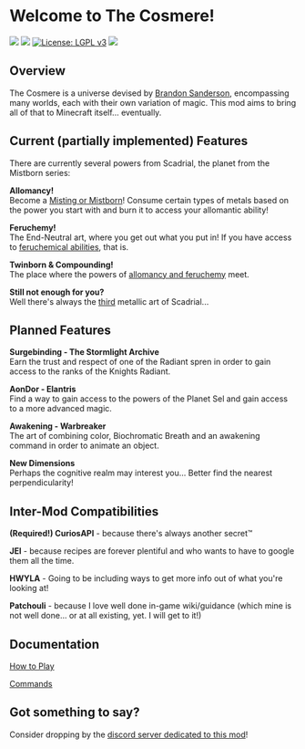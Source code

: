 # Welcome to The Cosmere!
[![](http://cf.way2muchnoise.eu/versions/cosmere.svg)](https://www.curseforge.com/minecraft/mc-mods/cosmere) [![](http://cf.way2muchnoise.eu/short_475343_downloads.svg)](https://www.curseforge.com/minecraft/mc-mods/cosmere/files) [![License: LGPL v3](https://img.shields.io/badge/License-LGPL%20v3-blue.svg?&style=flat-square)](https://www.gnu.org/licenses/lgpl-3.0) [![](https://img.shields.io/discord/828383636465123328.svg?color=purple&label=Discord&style=flat-square)](https://discord.gg/wNghzCbqXw)

## Overview

The Cosmere is a universe devised by [Brandon Sanderson](https://www.amazon.com/Brandon-Sanderson/e/B001IGFHW6), encompassing many worlds, each with their own variation of magic.
This mod aims to bring all of that to Minecraft itself... eventually.

## Current (partially implemented) Features
There are currently several powers from Scadrial, the planet from the Mistborn series:

**Allomancy!**  
Become a [Misting or Mistborn](https://coppermind.net/wiki/Allomancy)! Consume certain types of metals based on the power you start with and burn it to access your allomantic ability!


**Feruchemy!**  
The End-Neutral art, where you get out what you put in! If you have access to [feruchemical abilities](https://coppermind.net/wiki/Feruchemy), that is.


**Twinborn & Compounding!**  
The place where the powers of [allomancy and feruchemy](https://coppermind.net/wiki/Compounding) meet.


**Still not enough for you?**  
Well there's always the [third](https://coppermind.net/wiki/Hemalurgy) metallic art of Scadrial...



## Planned Features

**Surgebinding - The Stormlight Archive**  
Earn the trust and respect of one of the Radiant spren in order to gain access to the ranks of the Knights Radiant.


**AonDor - Elantris**  
Find a way to gain access to the powers of the Planet Sel and gain access to a more advanced magic.


**Awakening - Warbreaker**  
The art of combining color, Biochromatic Breath and an awakening command in order to animate an object.


**New Dimensions**  
Perhaps the cognitive realm may interest you... Better find the nearest perpendicularity!

## Inter-Mod Compatibilities
**(Required!) CuriosAPI**  - because there's always another secret™

**JEI**  - because recipes are forever plentiful and who wants to have to google them all the time.

**HWYLA**  - Going to be including ways to get more info out of what you're looking at!

**Patchouli**  - because I love well done in-game wiki/guidance (which mine is not well done... or at all existing, yet. I will get to it!)

## Documentation
[How to Play](https://github.com/leafreynolds/cosmere/wiki/tutorial)

[Commands](https://github.com/leafreynolds/cosmere/wiki/commands)

## Got something to say?
Consider dropping by the [discord server dedicated to this mod](https://discord.gg/wNghzCbqXw)! 
